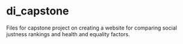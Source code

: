 # di_capstone

Files for capstone project on creating a website for comparing social justness rankings and health and equality factors. 
